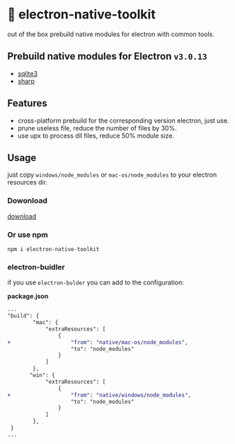 # 🗿 electron-native-toolkit
out of the box prebuild native modules for electron with common tools.

## Prebuild native modules for **Electron** `v3.0.13`
- [sqlite3](https://github.com/mapbox/node-sqlite3)
- [sharp](https://github.com/lovell/sharp)

## Features

- cross-platform prebuild for the corresponding version electron, just use.
- prune useless file, reduce the number of files by 30%.
- use upx to process dll files, reduce 50% module size.

## Usage

just copy `windows/node_modules` or `mac-os/node_modules` to your electron resources dir.

### Dowonload
[download](https://github.com/nullice/electron-native-toolkit/archive/3.0.13-a.zip)
 
### Or use npm 
```
npm i electron-native-toolkit
```

### electron-buidler
if you use `electron-bulder` you can add to the configuration:

**package.json**
```diff
...
"build": {
        "mac": {
            "extraResources": [
                {
+                   "from": "native/mac-os/node_modules",
                    "to": "node_modules"
                }
            ]
        },
       "win": {
            "extraResources": [
                {
+                   "from": "native/windows/node_modules",
                    "to": "node_modules"
                }
            ]
        }, 
 }
...

```
